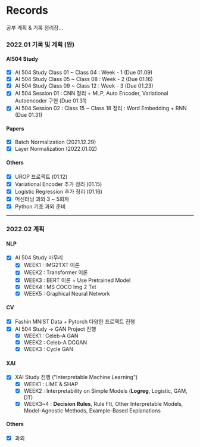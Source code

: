 # Records

공부 계획 & 기록 정리장...

### 2022.01 기록 및 계획 (완)
#### AI504 Study
- [X] AI 504 Study Class 01 ~ Class 04 : Week - 1 (Due 01.09)
- [X] AI 504 Study Class 05 ~ Class 08 : Week - 2 (Due 01.16)
- [X] AI 504 Study Class 09 ~ Class 12 : Week - 3 (Due 01.23)
- [X] AI 504 Session 01 : CNN 정리 + MLP, Auto Encoder, Variational Autoencoder 구현 (Due 01.31)
- [X] AI 504 Session 02 : Class 15 ~ Class 18 정리 : Word Embedding + RNN (Due 01.31)

#### Papers
- [X] Batch Normalization (2021.12.29)
- [X] Layer Normalization (2022.01.02)

#### Others
- [X] UROP 프로젝트 (01.12)
- [X] Variational Encoder 추가 정리 (01.15)
- [X] Logistic Regression 추가 정리 (01.16)
- [X] 머신러닝 과외 3 ~ 5회차
- [X] Python 기초 과외 준비

---

### 2022.02 계획
#### NLP
- [X] AI 504 Study 마무리
  - [X] WEEK1 : IMG2TXT 이론
  - [X] WEEK2 : Transformer 이론
  - [X] WEEK3 : BERT 이론 + Use Pretrained Model
  - [X] WEEK4 : MS COCO Img 2 Txt
  - [X] WEEK5 : Graphical Neural Network

#### CV
- [X] Fashin MNIST Data + Pytorch 다양한 프로젝트 진행
- [X] AI 504 Study -> GAN Project 진행
  - [X] WEEK1 : Celeb-A GAN
  - [X] WEEK2 : Celeb-A DCGAN
  - [X] WEEK3 : Cycle GAN

#### XAI
- [X] XAI Study 진행 ("Interpretable Machine Learning")
  - [X] WEEK1 : LIME & SHAP
  - [X] WEEK2 : Interpretability on Simple Models (<b>Logreg</b>, Logistic, GAM, DT)
  - [X] WEEK3~4 : <b>Decision Rules</b>, Rule FIt, Other Interpretable Models, Model-Agnostic Methods, Example-Based Explanations

#### Others
- [X] 과외
